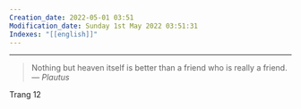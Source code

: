 ```yaml
---
Creation_date: 2022-05-01 03:51
Modification_date: Sunday 1st May 2022 03:51:31
Indexes: "[[english]]"
---
```


----


> Nothing but heaven itself is better than a friend who is really a friend.
> — <cite>Plautus</cite>

Trang 12
